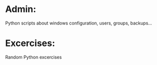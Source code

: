 # Admin: 
 Python scripts about windows configuration, users, groups, backups...
 
# Excercises:
Random Python excercises 
